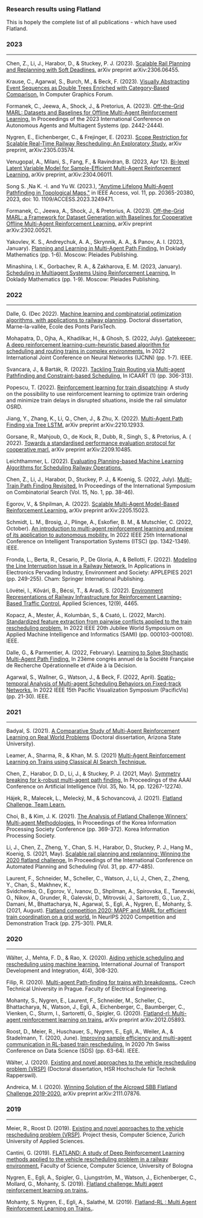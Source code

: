 ### Research results using Flatland

This is hopely the complete list of all publications -
which have used Flatland.

### 2023

----
Chen, Z., Li, J., Harabor, D., & Stuckey, P. J. (2023). 
[Scalable Rail Planning and Replanning with Soft Deadlines.](https://arxiv.org/pdf/2306.06455.pdf) 
arXiv preprint arXiv:2306.06455.

Krause, C., Agarwal, S., Burch, M., & Beck, F. (2023). 
[Visually Abstracting Event Sequences as Double Trees 
Enriched with Category‐Based Comparison.](https://onlinelibrary.wiley.com/doi/epdf/10.1111/cgf.14805) 
In Computer Graphics Forum.

Formanek, C., Jeewa, A., Shock, J., & Pretorius, A. (2023). 
[Off-the-Grid MARL: Datasets and Baselines for Offline
Multi-Agent Reinforcement Learning.](https://www.southampton.ac.uk/~eg/AAMAS2023/pdfs/p2442.pdf)
 In Proceedings of the 2023 International Conference on Autonomous Agents and Multiagent Systems (pp. 2442-2444).

Nygren, E., Eichenberger, C., & Frejinger, E. (2023).
[Scope Restriction for Scalable Real-Time Railway Rescheduling: An Exploratory Study.](https://arxiv.org/abs/2305.03574)
arXiv preprint, arXiv:2305.03574.

Venugopal, A., Milani, S., Fang, F., & Ravindran, B. (2023, Apr 12). 
[Bi-level Latent Variable Model for Sample-Efficient 
Multi-Agent Reinforcement Learning.](https://arxiv.org/abs/2304.06011)
arXiv preprint, arXiv:2304.06011.

Song S. ,Na K. -I. and Yu W. (2023.), 
["Anytime Lifelong Multi-Agent Pathfinding in Topological Maps,"](https://ieeexplore.ieee.org/document/10054055) 
in IEEE Access, vol. 11, pp. 20365-20380, 2023, doi: 10.
1109/ACCESS.2023.3249471.

Formanek, C., Jeewa, A., Shock, J., & Pretorius, A. (2023).
[Off-the-Grid MARL: a Framework for Dataset Generation with Baselines for Cooperative 
Offline Multi-Agent Reinforcement Learning.](https://arxiv.org/abs/2302.00521)
arXiv preprint arXiv:2302.00521.

Yakovlev, K. S., Andreychuk, A. A., Skrynnik, A. A., & Panov, A. I.
(2023, January).
[Planning and Learning in Multi-Agent Path Finding.](
https://link.springer.com/article/10.1134/S1064562422060229
)
In Doklady Mathematics (pp. 1-6). Moscow: Pleiades Publishing.

Minashina, I. K., Gorbachev, R. A., & Zakharova, E. M. (2023, January).
[Scheduling in Multiagent Systems Using Reinforcement Learning.](
https://link.springer.com/article/10.1134/S1064562422060175
)
In Doklady Mathematics (pp. 1-9). Moscow: Pleiades Publishing.

### 2022

----
Dalle, G. (Dec 2022). [Machine learning and combinatorial optimization algorithms, 
with applications to railway planning](https://pastel.archives-ouvertes.fr/tel-04053322). 
Doctoral dissertation, Marne-la-vallée, École des Ponts ParisTech.

Mohapatra, D., Ojha, A., Khadilkar, H., & Ghosh, S. (2022, July).
[Gatekeeper: A deep reinforcement learning-cum-heuristic based algorithm for
scheduling and routing trains in complex environments.](
https://ieeexplore.ieee.org/document/9892216
)
In 2022 International Joint Conference on Neural Networks (IJCNN) (pp. 1-7).
IEEE.

Svancara, J., & Barták, R. (2022).
[Tackling Train Routing via Multi-agent Pathfinding and Constraint-based
Scheduling.](
http://svancara.net/files/ICAART_2022_vlaky.pdf
) In ICAART (1) (pp. 306-313).

Popescu, T. (2022).
[Reinforcement learning for train dispatching](
https://www.diva-portal.org/smash/record.jsf?pid=diva2%3A1702837&dswid=988
): A study on the possibility to
use reinforcement learning to optimize train ordering and minimize train delays
in disrupted situations, inside the rail simulator OSRD.

Jiang, Y., Zhang, K., Li, Q., Chen, J., & Zhu, X. (2022). [
Multi-Agent Path Finding via Tree LSTM.](
https://arxiv.org/abs/2210.12933
) arXiv preprint arXiv:2210.12933.

Gorsane, R., Mahjoub, O., de Kock, R., Dubb, R., Singh, S., & Pretorius, A. (
2022).
[Towards a standardised performance evaluation protocol for cooperative marl.](
https://arxiv.org/abs/2209.10485
)
arXiv preprint arXiv:2209.10485.

Leichthammer, L. (2022).
[Evaluating Planning-based Machine Learning Algorithms for Scheduling Railway Operations.](
https://ml-research.github.io/papers/leichthammer2022evaluating.pdf
)

Chen, Z., Li, J., Harabor, D., Stuckey, P. J., & Koenig, S. (2022, July).
[Multi-Train Path Finding Revisited.](
https://ojs.aaai.org/index.php/SOCS/article/view/21750
)
In Proceedings of the International
Symposium on Combinatorial Search (Vol. 15, No. 1, pp. 38-46).

Egorov, V., & Shpilman, A. (2022).
[Scalable Multi-Agent Model-Based Reinforcement Learning.](
https://arxiv.org/abs/2205.15023
) arXiv preprint arXiv:2205.15023.

Schmidt, L. M., Brosig, J., Plinge, A., Eskofier, B. M., & Mutschler, C.
(2022, October).
[An introduction to multi-agent reinforcement learning and review of its
application to autonomous mobility.](
https://ieeexplore.ieee.org/abstract/document/9922205
) In 2022 IEEE 25th International
Conference on Intelligent Transportation Systems (ITSC) (pp. 1342-1349). IEEE.

Fronda, L., Berta, R., Cesario, P., De Gloria, A., & Bellotti, F. (2022).
[Modeling the Line Interruption Issue in a Railway Network.](
https://link.springer.com/chapter/10.1007/978-3-030-95498-7_35
)
In Applications in Electronics Pervading Industry, Environment and Society:
APPLEPIES 2021 (pp. 249-255). Cham: Springer International Publishing.

Lövétei, I., Kővári, B., Bécsi, T., & Aradi, S. (2022).
[Environment
Representations of Railway Infrastructure for Reinforcement Learning-Based
Traffic Control.](
https://www.mdpi.com/2076-3417/12/9/4465
) Applied Sciences, 12(9), 4465.

Kopacz, A., Mester, Á., Kolumbán, S., & Csató, L. (2022, March).
[Standardized feature extraction from pairwise conflicts applied to the
train rescheduling problem.](
https://ieeexplore.ieee.org/abstract/document/9780701
)
In 2022 IEEE 20th Jubilee World Symposium on
Applied Machine Intelligence and Informatics (SAMI) (pp. 000103-000108). IEEE.

Dalle, G., & Parmentier, A. (2022, February).
[Learning to Solve Stochastic Multi-Agent Path Finding.](
https://hal.science/hal-03595315/document
)
In 23ème congrès annuel de la Société Française de Recherche Opérationnelle
et d'Aide à la Décision.

Agarwal, S., Wallner, G., Watson, J., & Beck, F. (2022, April).
[Spatio-temporal Analysis of Multi-agent Scheduling Behaviors on Fixed-track
Networks.](
https://ieeexplore.ieee.org/abstract/document/9787908
) In 2022 IEEE 15th Pacific Visualization Symposium (PacificVis)
(pp. 21-30). IEEE.

### 2021

----

Badyal, S. (2021). [A Comparative Study of Multi-Agent Reinforcement
Learning on Real World Problems](
https://keep.lib.asu.edu/items/161758
)
(Doctoral dissertation, Arizona State
University).

Leamer, A., Sharma, R., & Khan, M. S. (2021)
[Multi-Agent Reinforcement Learning on
Trains using Classical AI Search Technique.](
http://ktiml.mff.cuni.cz/~bartak/ui_seminar/talks/2021LS/Final-TeamSearch.pdf
)

Chen, Z., Harabor, D. D., Li, J., & Stuckey, P. J. (2021, May).
[Symmetry breaking for k-robust multi-agent path finding.](
https://ojs.aaai.org/index.php/AAAI/article/view/17456
) In Proceedings of the AAAI Conference on Artificial Intelligence (Vol. 35, No.
14, pp. 12267-12274).

Hájek, R., Malecek, L., Melecký, M., & Schovancová, J. (2021).
[Flatland Challenge, Team Learn.](
http://ktiml.mff.cuni.cz/~bartak/ui_seminar/talks/2021LS/Final-TeamLearn.pdf
)

Choi, B., & Kim, J. K. (2021).
[The Analysis of Flatland Challenge Winners' Multi-agent Methodologies.](
http://manuscriptlink-society-file.s3.amazonaws.com/kips/conference/kips2021spring/presentation/KIPS_C2021A0018.pdf
)
In Proceedings of the Korea Information Processing Society Conference (pp.
369-372). Korea Information Processing Society.

Li, J., Chen, Z., Zheng, Y., Chan, S. H., Harabor, D., Stuckey, P. J.,
Hang M., Koenig, S. (2021, May).
[Scalable rail planning and replanning: Winning the 2020 flatland challenge.](
https://ojs.aaai.org/index.php/ICAPS/article/view/15994
)
In Proceedings of the International Conference on Automated Planning and
Scheduling (Vol. 31, pp. 477-485).

Laurent, F., Schneider, M., Scheller, C., Watson, J.,
Li, J., Chen, Z., Zheng, Y., Chan, S., Makhnev, K.,  
Svidchenko, O., Egorov, V., Ivanov, D., Shpilman, A.,
Spirovska, E., Tanevski, O., Nikov, A., Grunder, R., Galevski, D.,
Mitrovski, J., Sartoretti, G., Luo, Z., Damani, M., Bhattacharya, N.,
Agarwal, S., Egli, A., Nygren, E., Mohanty, S. (2021, August).
[Flatland competition 2020: MAPF and MARL for efficient train coordination on
a grid world.](
https://proceedings.mlr.press/v133/laurent21a.html
)
In NeurIPS 2020 Competition and Demonstration Track (pp. 275-301). PMLR.

### 2020

----

Wälter, J., Mehta, F. D., & Rao, X. (2020).
[Aiding vehicle scheduling and rescheduling using machine learning.](
https://www.witpress.com/elibrary/tdi/4/4/2733
)
International Journal of Transport Development and Integration, 4(4), 308-320.

Filip, R. (2020).
[Multi-agent Path-finding for trains with breakdowns.](
https://dspace.cvut.cz/bitstream/handle/10467/87776/F3-BP-2020-Ryzner-Filip-BP_FILIP_RYZNER_2020.pdf
). Czech Technical University in Prague. Faculty of Electrical Engineering.

Mohanty, S., Nygren, E., Laurent, F., Schneider, M.,
Scheller, C., Bhattacharya, N., Watson, J., Egli, A.,
Eichenberger, C., Baumberger, C., Vienken, C., Sturm, I.,
Sartoretti, G., Spigler, G. (2020).
[Flatland-rl: Multi-agent reinforcement learning on
trains.](https://arxiv.org/abs/2012.05893)
arXiv preprint arXiv:2012.05893.

Roost, D., Meier, R., Huschauer, S., Nygren, E., Egli, A., Weiler, A., &
Stadelmann, T. (2020, June).
[Improving sample efficiency and multi-agent
communication in RL-based train rescheduling.](
https://ieeexplore.ieee.org/abstract/document/9145010
)
In 2020 7th Swiss Conference on Data Science (SDS) (pp. 63-64). IEEE.

Wälter, J. (2020).
[Existing and novel approaches to the vehicle
rescheduling problem (VRSP)](
https://eprints.ost.ch/id/eprint/855/
) (Doctoral dissertation, HSR Hochschule für
Technik Rapperswil).

Andreica, M. I. (2020).
[Winning Solution of the AIcrowd SBB Flatland Challenge 2019-2020.](
https://arxiv.org/abs/2111.07876
)
arXiv preprint arXiv:2111.07876.

### 2019

----

Meier, R., Roost D. (2019).
[Existing and novel approaches to the vehicle
rescheduling problem (VRSP)](
https://www.zhaw.ch/storage/shared/upload/PA19_RLinaMultiAgentSystemforTrainScheduling.pdf
).
Project thesis, Computer Science, Zurich University of Applied Sciences.

Cantini, G. (2019).
[FLATLAND: A study of Deep Reinforcement Learning methods applied to the
vehicle rescheduling problem in a railway environment.](
https://amslaurea.unibo.it/20412/1/thesis_giulia_cantini.pdf
)
Faculty of Science, Computer Science, University of Bologna

Nygren, E., Egli, A., Spigler, G., Ljungström, M., Watson, J., Eichenberger,
C., Mollard, G., Mohanty, S. (2019).
[Flatland challenge: Multi agent reinforcement learning on trains.](
https://www.aicrowd.com/challenges/flatland-challenge
).

Mohanty, S. Nygren, E., Egli, A., Salathé, M. (2019).
[Flatland-RL : Multi Agent Reinforcement Learning on Trains.](
https://www.zhaw.ch/storage/engineering/institute-zentren/cai/FS2019_FlatlandBaselines.pdf
).